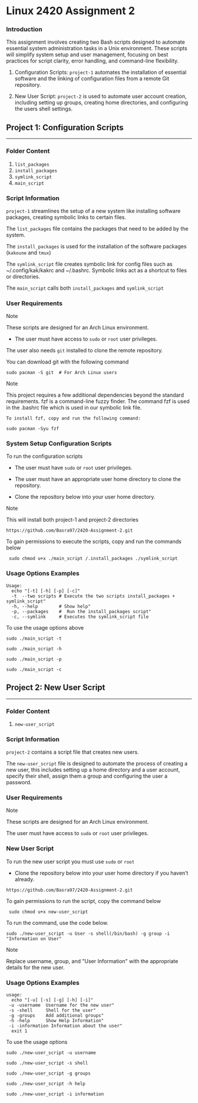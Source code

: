 # Linux 2420 Assignment 2

### Introduction

This assignment involves creating two Bash scripts designed to automate essential system administration tasks in a Unix environment. These scripts will simplify system setup and user management, focusing on best practices for script clarity, error handling, and command-line flexibility.

1. Configuration Scripts: `project-1` automates the installation of essential software and the linking of configuration files from a remote Git repository.

2.  New User Script: `project-2` is used to automate user account creation, including setting up groups, creating home directories, and configuring the users shell settings.

## Project 1: Configuration Scripts

---

### Folder Content

1. `list_packages`
2. `install_packages`
3. `symlink_script`
4. `main_script`


### Script Information

`project-1` streamlines the setup of a new system like installing software packages, creating symbolic links to certain files.

The `list_packages` file contains the packages that need to be added by the system.

The `install_packages` is used for the installation of the software packages (`kakoune` and `tmux`)

The `symlink_script` file creates symbolic link for config files such as ~/.config/kak/kakrc and ~/.bashrc. Symbolic links act as a shortcut to files or directories. 

The `main_script` calls both `install_packages` and `symlink_script` 

### User Requirements 

>[!NOTE]
These scripts are designed for an Arch Linux environment.

* The user must have access to `sudo` or `root` user privileges.

The user also needs `git` installed to clone the remote repository.

You can download git with the following command

```
sudo pacman -S git  # For Arch Linux users

```
>[!NOTE]
 This project requires a few additional dependencies beyond the standard requirements.
 fzf is a command-line fuzzy finder. The command fzf is used in the .bashrc file  which is used in our symbolic link file.

	To install fzf, copy and run the following command:

  ``` 
  sudo pacman -Syu fzf
  ```

### System Setup Configuration Scripts

To run the configuration scripts

* The user must have `sudo` or `root` user privileges.

* The user must have an appropriate user home directory to clone the repository. 

* Clone the repository below into your user home directory.

>[!NOTE]
This will install both project-1 and project-2 directories

```
https://github.com/Basra97/2420-Assignment-2.git

```
To gain permissions to execute the scripts, copy and run the commands below

```
 sudo chmod u+x ./main_script /.install_packages ./symlink_script
```
### Usage Options Examples

```
Usage: 
  echo "[-t] [-h] [-p] [-c]"
  -t  --two scripts # Execute the two scripts install_packages + symlink_script"
  -h, --help        # Show help"
  -p, --packages    #  Run the install_packages script"
  -c, --symlink     # Executes the symlink_script file
```

To use the usage options above

```
sudo ./main_script -t
```
```
sudo ./main_script -h
```
```
sudo ./main_script -p
```
```
sudo ./main_script -c
```

## Project 2: New User Script

---

### Folder Content

1. `new-user_script`

### Script Information

`project-2` contains a script file that creates new users. 

The  `new-user_script` file is designed to automate the process of creating a new user, this includes setting up a home directory and a user account, specify their shell, assign them a group and configuring the user a password. 

### User Requirements 

>[!NOTE]
These scripts are designed for an Arch Linux environment.

The user must have access to `sudo` or `root` user privileges.

### New User Script 

To run the new user script you must use `sudo` or `root`

* Clone the repository below into your user home directory if you haven’t already.

```
https://github.com/Basra97/2420-Assignment-2.git

```
To gain permissions to run the script, copy the command below

```
 sudo chmod u+x new-user_script
```

To run the command, use the code below. 

``` 
sudo ./new-user_script -u User -s shell(/bin/bash) -g group -i "Information on User"
``` 
>[!NOTE]
 Replace username, group, and "User Information" with the appropriate details for the new user.

### Usage Options Examples

```
usage:
  echo "[-u] [-s] [-g] [-h] [-i]"
 -u -username  Username for the new user"
 -s -shell     Shell for the user"
 -g -groups    Add additional groups"
 -h -help      Show Help Information"
 -i -information Information about the user"
  exit 1
```

To use the usage options

```sudo ./new-user_script -u username```

```sudo ./new-user_script -s shell```

```sudo ./new-user_script -g groups```

```sudo ./new-user_script -h help```

```sudo ./new-user_script -i information```






















